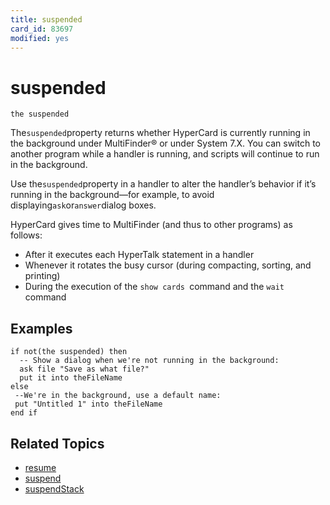 ```yaml
---
title: suspended
card_id: 83697
modified: yes
---
```


# suspended

`the suspended`

The` suspended `property returns whether HyperCard is currently running in the background under MultiFinder® or under System 7.X. You can switch to another program while a handler is running, and scripts will continue to run in the background.

Use the` suspended `property in a handler to alter the handler’s behavior if it’s running in the background—for example, to avoid displaying` ask `or` answer `dialog boxes.

HyperCard gives time to MultiFinder (and thus to other programs) as follows:

* After it executes each HyperTalk      statement in a handler
* Whenever it rotates the busy cursor      (during compacting, sorting,     and printing)
* During the execution of the      `show cards `command and the      `wait `command

## Examples

```
if not(the suspended) then 
  -- Show a dialog when we're not running in the background:
  ask file "Save as what file?"
  put it into theFileName
else
 --We're in the background, use a default name:
 put "Untitled 1" into theFileName
end if
```

## Related Topics

* [resume](/HyperTalkReference/systemmessages/resume)
* [suspend](/HyperTalkReference/systemmessages/suspend)
* [suspendStack](/HyperTalkReference/systemmessages/suspendStack)
